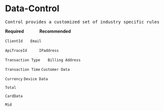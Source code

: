 # Data-Control

<pre>Control provides a customized set of industry specific rules for merchants to control their fraud risk appetite. Mitigate fraud with a series of simple velocity rules to discourage card testing events.</pre>

**Required** &nbsp;&nbsp;&nbsp;&nbsp;&nbsp;&nbsp;&nbsp;&nbsp;&nbsp;&nbsp;&nbsp; **Recommended**

`ClientId   `                                                                      `Email`

`ApiTraceId     `                                                                  `IPaddress`

`Transaction Type   `                                                              `Billing Address`

`Transaction Time`                                                                 `Customer Data`

`Currency`                                                                         `Device Data`

`Total`

`CardData`

`Mid`
